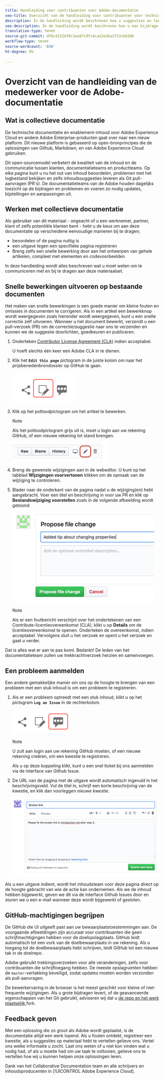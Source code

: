 ```yaml
---
title: Handleiding voor contribuanten voor Adobe-documentatie
seo-title: Overzicht van de handleiding voor contribuanten voor technische documentatie van Adobe Experience Cloud
description: In de handleiding wordt beschreven hoe u suggesties en toevoegingen kunt toevoegen aan de documentatiesite Adobe.
seo-description: In de handleiding wordt beschreven hoe u een bijdrage kunt leveren aan de technische documentatie van [!UICONTROL Adobe Experience Cloud].
translation-type: tm+mt
source-git-commit: df6c4152df0c1ee87c9fc4ca22e36a3f13cb620b
workflow-type: tm+mt
source-wordcount: '836'
ht-degree: 0%

---
```



# Overzicht van de handleiding van de medewerker voor de Adobe-documentatie

## Wat is collectieve documentatie

De technische documentatie en enablement-inhoud voor Adobe Experience Cloud en andere Adobe Enterprise-producten gaat over naar een nieuw platform. Dit nieuwe platform is gebaseerd op open-bronprincipes die de oplossingen van Github, Markdown, en van Adobe Experience Cloud gebruiken.

Dit open-sourcemodel verbetert de kwaliteit van de inhoud en de communicatie tussen klanten, documentatieteams en productteams. Op elke pagina kunt u nu het nut van inhoud beoordelen, problemen met het logbestand bekijken en zelfs inhoudssuggesties leveren als Git pull-aanvragen (PR&#39;s). De documentatieteams van de Adobe houden dagelijks toezicht op de bijdragen en problemen en voeren zo nodig updates, bijstellingen en aanpassingen uit.

## Werken met collectieve documentatie

Als gebruiker van dit materiaal - ongeacht of u een werknemer, partner, klant of zelfs potentiële klanten bent - hebt u de keus om aan deze documentatie op verscheidene eenvoudige manieren bij te dragen;

* beoordelen of de pagina nuttig is
* een uitgave tegen een specifieke pagina registreren
* Breng zelfs een snelle bewerking door aan het ontwerpen van gehele artikelen, compleet met elementen en codevoorbeelden

In deze handleiding wordt alles beschreven wat u moet weten om te communiceren met en bij te dragen aan deze materiaalset.

<!--
>[!IMPORTANT]
>All repositories that publish to docs.adobe.com have adopted the [Adobe Open Source Code of Conduct](../code-of-conduct.md) or the [.NET Foundation Code of Conduct](https://dotnetfoundation.org/code-of-conduct). For more information, see the [Contributing](../contributing.md) article.
>
> Minor corrections or clarifications to documentation and code examples in public repositories are covered by the [Adobe Documentation Terms of Use](https://www.adobe.com/legal/terms.html). New or significant changes generate a comment in the pull request, asking you to submit an online Contribution License Agreement (CLA) if you are not an employee of Adobe. We need you to complete the online form before we can review or accept your pull request.
-->

## Snelle bewerkingen uitvoeren op bestaande documenten

Het maken van snelle bewerkingen is een goede manier om kleine fouten en omissies in documenten te corrigeren. Als in een artikel een bewerkknop wordt weergegeven zoals hieronder wordt weergegeven, kunt u een snelle correctie zelf uitvoeren. Wanneer u het document bewerkt, verzendt u een pull-verzoek (PR) om de correctie/suggestie naar ons te verzenden en kunnen we de suggestie doorlichten, goedkeuren en publiceren.

1. Onderteken [Contributor License Agreement (CLA)](http://opensource.adobe.com/cla.html) indien acceptabel.

   U hoeft slechts één keer een Adobe CLA in te dienen.
1. Klik het **`Edit this page`** pictogram in de juiste kolom om naar het prijsbenedenbrondossier op GitHub te gaan.

   ![Dit paginapictogram bewerken](/help/assets/git_edit.png)

1. Klik op het potloodpictogram om het artikel te bewerken.

   >[!NOTE]
   >
   >Als het potloodpictogram grijs uit is, moet u login aan uw rekening GitHub, of een nieuwe rekening tot stand brengen.

   ![Locatie van het potloodpictogram](assets/edit-icon.png)

1. Breng de gewenste wijzigingen aan in de webeditor. U kunt op het tabblad **Wijzigingen voorvertonen** klikken om de opmaak van de wijziging te controleren.
1. Blader naar de onderkant van de pagina nadat u de wijziging(en) hebt aangebracht. Voer een titel en beschrijving in voor uw PR en klik op **Bestandswijziging voorstellen** zoals in de volgende afbeelding wordt getoond:

   ![voorstellen, wijziging](assets/submit-pull-request.png)

   >[!NOTE]
   >
   >Als er een foutbericht verschijnt over het ondertekenen van een Contribute-licentieovereenkomst (CLA), klikt u op **Details** om de licentieovereenkomst te openen. Onderteken de overeenkomst, indien acceptabel. Vervolgens sluit u het verzoek en opent u het verzoek en gaat u verder.

Dat is alles wat er aan te pas komt. Bedankt! De leden van het documentatieteam zullen uw trekkrachtverzoek herzien en samenvoegen.

## Een probleem aanmelden

Een andere gemakkelijke manier om ons op de hoogte te brengen van een probleem met een stuk inhoud is om een probleem te registreren.

1. Als er een probleem optreedt met een stuk inhoud, klikt u op het pictogram **`Log an Issue`** in de rechterkolom.

   ![](assets/git_log_issue.png)

   >[!NOTE]
   >
   >U zult aan login aan uw rekening GitHub moeten, of een nieuwe rekening creëren, om een kwestie te registreren.

   Als u op deze koppeling klikt, kunt u een snel ticket bij ons aanmelden via de interface van Github Issue.

1. De URL van de pagina met de uitgave wordt automatisch ingevuld in het beschrijvingsveld. Vul de titel in, schrijf een korte beschrijving van de kwestie, en klik dan *voorleggen nieuwe kwestie*.

   ![](assets/git_issue_example.png)

Als u een uitgave indient, wordt het inhoudsteam voor deze pagina direct op de hoogte gebracht van wie de actie kan ondernemen. Als we de inhoud hebben bijgewerkt, geven we dit via de interface Github Issues door en sturen we u een e-mail wanneer deze wordt bijgewerkt of gesloten.

## GitHub-machtigingen begrijpen

De GitHub die UI uitgeeft past aan uw bewaarplaatstoestemmingen aan. De voorgaande afbeeldingen zijn accuraat voor contribuanten die geen schrijfmachtigingen hebben voor de doelopslagplaats. GitHub leidt automatisch tot een vork van de doelbewaarplaats in uw rekening. Als u toegang tot de doelbewaarplaats hebt schrijven, leidt GitHub tot een nieuwe tak in de doelrepo.

Adobe gebruikt trekkingsverzoeken voor alle veranderingen, zelfs voor contribuanten die schrijftoegang hebben. De meeste opslagruimten hebben de `master`-vertakking beveiligd, zodat updates moeten worden verzonden als pull-aanvragen.

De bewerkervaring in de browser is het meest geschikt voor kleine of niet-frequente wijzigingen. Als u grote bijdragen levert, of de geavanceerde eigenschappen van het Git gebruikt, adviseren wij dat u [de repo en het werk plaatselijk ](setup/full-workflow.md) fork.

## Feedback geven

Met een oplossing die zo groot als Adobe wordt geplaatst, is de documentatie altijd een werk lopend. Als u fouten ontdekt, registreer een kwestie, als u suggesties op materiaal hebt te vertellen gelieve ons. Vertel ons welke informatie u zocht. Laat ons weten of u niet kon vinden wat u nodig had, of als u moeite had om uw taak te voltooien, gelieve ons te vertellen hoe wij u kunnen helpen onze oplossingen leren.

Dank van het Collaborative Documentation team en alle schrijvers en inhoudsproducenten in [!UICONTROL Adobe Experience Cloud].

